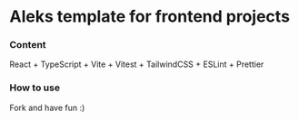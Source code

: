 # Aleks template for frontend projects
### Content 
React + TypeScript + Vite + Vitest + TailwindCSS + ESLint + Prettier

### How to use
Fork and have fun :)
